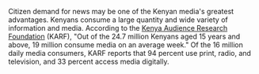 Citizen demand for news may be one of the Kenyan media's greatest advantages. Kenyans consume a large quantity and wide variety of information and media. According to the [Kenya Audience Research Foundation](https://www.facebook.com/256197138059372/photos/a.258669537812132.1073741828.256197138059372/488608548151562/?type=3&theater) (KARF), "Out of the 24.7 million Kenyans aged 15 years and above, 19 million consume media on an average week." Of the 16 million daily media consumers, KARF reports that 94 percent use print, radio, and television, and 33 percent access media digitally.
